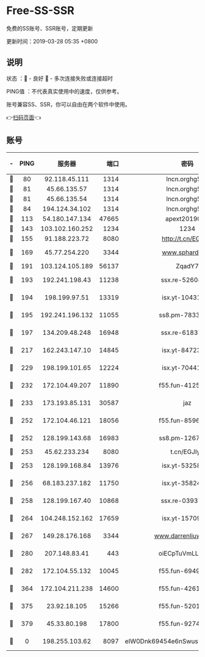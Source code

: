 # Free-SS-SSR

免费的SS账号、SSR账号，定期更新

更新时间：2019-03-28 05:35 +0800

## 说明

状态     ：🙂 - 良好 🙁 - 多次连接失败或连接超时

PING值   ：不代表真实使用中的速度，仅供参考。

账号兼容SS、SSR，你可以自由在两个软件中使用。

👉[扫码页面](https://liesauer.github.io/Free-SS-SSR/)👈

## 账号

|-|PING|服务器|端口|密码|加密方式|区域|
|:----:|:----:|:-----:|-----:|:----:|:----:|:----:|
|🙂|80|92.118.45.111|1314|lncn.orghg5k8|rc4|GR|
|🙂|81|45.66.135.57|1314|lncn.orghg5k8|rc4|US|
|🙂|81|45.66.135.54|1314|lncn.orghg5k8|rc4|US|
|🙂|84|194.124.34.102|1314|lncn.orghg5k8|rc4|JP|
|🙂|113|54.180.147.134|47665|apext2019001|chacha20|KR|
|🙂|143|103.102.160.252|1234|1234|rc4-md5|JP|
|🙂|155|91.188.223.72|8080|http://t.cn/EGJIyrl|rc4-md5|RU|
|🙂|169|45.77.254.220|3344|www.sphard.com|aes-256-cfb|SG|
|🙂|191|103.124.105.189|56137|ZqadY7|chacha20|US|
|🙂|193|192.241.198.43|11238|ssx.re-52608805|aes-256-cfb|US|
|🙂|194|198.199.97.51|13319|isx.yt-10431329|aes-256-cfb|US|
|🙂|195|192.241.196.132|11055|ss8.pm-78330717|aes-256-cfb|US|
|🙂|197|134.209.48.248|16948|ssx.re-61837260|aes-256-cfb|US|
|🙂|217|162.243.147.10|14845|isx.yt-84723634|aes-256-cfb|US|
|🙂|229|198.199.101.65|12224|isx.yt-70441446|aes-256-cfb|US|
|🙂|232|172.104.49.207|11890|f55.fun-41253469|aes-256-cfb|SG|
|🙂|233|173.193.85.131|30587|jaz|aes-256-cfb|US|
|🙂|252|172.104.46.121|18056|f55.fun-85969675|aes-256-cfb|SG|
|🙂|252|128.199.143.68|16983|ss8.pm-12678222|aes-256-cfb|SG|
|🙂|253|45.62.233.234|8080|t.cn/EGJIyrl|rc4-md5|CA|
|🙂|253|128.199.168.84|13976|isx.yt-53258046|aes-256-cfb|SG|
|🙂|256|68.183.237.182|11750|isx.yt-35824578|aes-256-cfb|SG|
|🙂|258|128.199.167.40|10868|ssx.re-03937502|aes-256-cfb|SG|
|🙂|264|104.248.152.162|17659|isx.yt-15709717|aes-256-cfb|SG|
|🙂|267|149.28.176.168|3344|www.darrenliuwei.com|aes-256-cfb|AU|
|🙂|280|207.148.83.41|443|oiECpTuVmLLxk4Ts|aes-256-cfb|AU|
|🙂|282|172.104.55.132|10045|f55.fun-69498870|aes-256-cfb|SG|
|🙂|364|172.104.211.238|14600|f55.fun-42619304|aes-256-cfb|US|
|🙂|375|23.92.18.105|15266|f55.fun-52019273|aes-256-cfb|US|
|🙂|379|45.33.80.198|17800|f55.fun-92740670|aes-256-cfb|US|
|🙁|0|198.255.103.62|8097|eIW0Dnk69454e6nSwuspv9DmS201tQ0D|aes-256-cfb|US|
